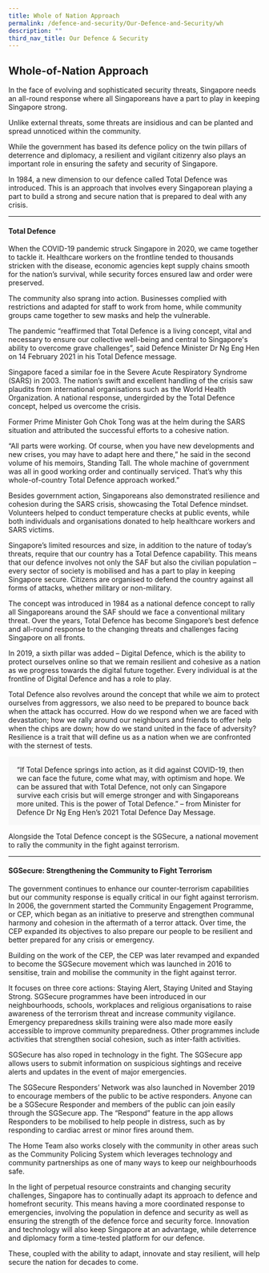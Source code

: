 ```yaml
---
title: Whole of Nation Approach
permalink: /defence-and-security/Our-Defence-and-Security/wh
description: ""
third_nav_title: Our Defence & Security
---
```

## Whole-of-Nation Approach

In the face of evolving and sophisticated security threats, Singapore needs an all-round response where all Singaporeans have a part to play in keeping Singapore strong.

Unlike external threats, some threats are insidious and can be planted and spread unnoticed within the community. 

While the government has based its defence policy on the twin pillars of deterrence and diplomacy, a resilient and vigilant citizenry also plays an important role in ensuring the safety and security of Singapore. 

In 1984, a new dimension to our defence called Total Defence was introduced. This is an approach that involves every Singaporean playing a part to build a strong and secure nation that is prepared to deal with any crisis. 

----
#### Total Defence 
When the COVID-19 pandemic struck Singapore in 2020, we came together to tackle it. Healthcare workers on the frontline tended to thousands stricken with the disease, economic agencies kept supply chains smooth for the nation’s survival, while security forces ensured law and order were preserved. 

The community also sprang into action. Businesses complied with restrictions and adapted for staff to work from home, while community groups came together to sew masks and help the vulnerable. 

The pandemic “reaffirmed that Total Defence is a living concept, vital and necessary to ensure our collective well-being and central to Singapore's ability to overcome grave challenges”, said Defence Minister Dr Ng Eng Hen on 14 February 2021 in his Total Defence message.

Singapore faced a similar foe in the Severe Acute Respiratory Syndrome (SARS) in 2003. The nation’s swift and excellent handling of the crisis saw plaudits from international organisations such as the World Health Organization. A national response, undergirded by the Total Defence concept, helped us overcome the crisis. 

Former Prime Minister Goh Chok Tong was at the helm during the SARS situation and attributed the successful efforts to a cohesive nation. 

“All parts were working. Of course, when you have new developments and new crises, you may have to adapt here and there,” he said in the second volume of his memoirs, Standing Tall. The whole machine of government was all in good working order and continually serviced. That’s why this whole-of-country Total Defence approach worked.”

Besides government action, Singaporeans also demonstrated resilience and cohesion during the SARS crisis, showcasing the Total Defence mindset. Volunteers helped to conduct temperature checks at public events, while both individuals and organisations donated to help healthcare workers and SARS victims.

Singapore’s limited resources and size, in addition to the nature of today’s threats, require that our country has a Total Defence capability. This means that our defence involves not only the SAF but also the civilian population – every sector of society is mobilised and has a part to play in keeping Singapore secure. Citizens are organised to defend the country against all forms of attacks, whether military or non-military. 

The concept was introduced in 1984 as a national defence concept to rally all Singaporeans around the SAF should we face a conventional military threat. Over the years, Total Defence has become Singapore’s best defence and all-round response to the changing threats and challenges facing Singapore on all fronts. 

In 2019, a sixth pillar was added – Digital Defence, which is the ability to protect ourselves online so that we remain resilient and cohesive as a nation as we progress towards the digital future together. Every individual is at the frontline of Digital Defence and has a role to play.

Total Defence also revolves around the concept that while we aim to protect ourselves from aggressors, we also need to be prepared to bounce back when the attack has occurred. How do we respond when we are faced with devastation; how we rally around our neighbours and friends to offer help when the chips are down; how do we stand united in the face of adversity? Resilience is a trait that will define us as a nation when we are confronted with the sternest of tests. 

<div style="border:0px solid #0505f8;background-color:#f8f8f8;padding:1.2em;">
“If Total Defence springs into action, as it did against COVID-19, then we can face the future, come what may, with optimism and hope. We can be assured that with Total Defence, not only can Singapore survive each crisis but will emerge stronger and with Singaporeans more united. This is the power of Total Defence.” – from Minister for Defence Dr Ng Eng Hen’s 2021 Total Defence Day Message.
</div>

Alongside the Total Defence concept is the SGSecure, a national movement to rally the community in the fight against terrorism.

----

#### SGSecure: Strengthening the Community to Fight Terrorism

The government continues to enhance our counter-terrorism capabilities but our community response is equally critical in our fight against terrorism. In 2006, the government started the Community Engagement Programme, or CEP, which began as an initiative to preserve and strengthen communal harmony and cohesion in the aftermath of a terror attack. Over time, the CEP expanded its objectives to also prepare our people to be resilient and better prepared for any crisis or emergency.

Building on the work of the CEP, the CEP was later revamped and expanded to become the SGSecure movement which was launched in 2016 to sensitise, train and mobilise the community in the fight against terror.

It focuses on three core actions: Staying Alert, Staying United and Staying Strong. SGSecure programmes have been introduced in our neighbourhoods, schools, workplaces and religious organisations to raise awareness of the terrorism threat and increase community vigilance. Emergency preparedness skills training were also made more easily accessible to improve community preparedness. Other programmes include activities that strengthen social cohesion, such as inter-faith activities. 

SGSecure has also roped in technology in the fight. The SGSecure app allows users to submit information on suspicious sightings and receive alerts and updates in the event of major emergencies. 

The SGSecure Responders’ Network was also launched in November 2019 to encourage members of the public to be active responders. Anyone can be a SGSecure Responder and members of the public can join easily through the SGSecure app. The “Respond” feature in the app allows Responders to be mobilised to help people in distress, such as by responding to cardiac arrest or minor fires around them.  

The Home Team also works closely with the community in other areas such as the Community Policing System which leverages technology and community partnerships as one of many ways to keep our neighbourhoods safe.

In the light of perpetual resource constraints and changing security challenges, Singapore has to continually adapt its approach to defence and homefront security. This means having a more coordinated response to emergencies, involving the population in defence and security as well as ensuring the strength of the defence force and security force. Innovation and technology will also keep Singapore at an advantage, while deterrence and diplomacy form a time-tested platform for our defence. 

These, coupled with the ability to adapt, innovate and stay resilient, will help secure the nation for decades to come.